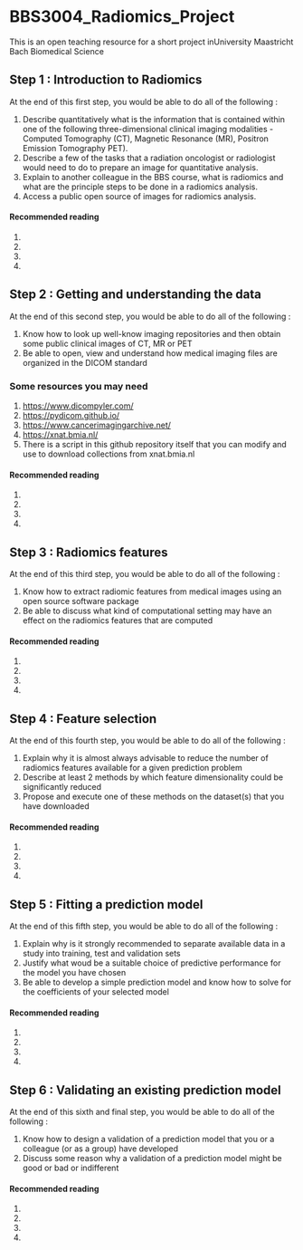 # BBS3004_Radiomics_Project
This is an open teaching resource for a short project inUniversity Maastricht Bach Biomedical Science

## Step 1 : Introduction to Radiomics
At the end of this first step, you would be able to do all of the following :
1. Describe quantitatively what is the information that is contained within one of the following three-dimensional clinical imaging modalities - Computed Tomography (CT), Magnetic Resonance (MR), Positron Emission Tomography PET).
2. Describe a few of the tasks that a radiation oncologist or radiologist would need to do to prepare an image for quantitative analysis.
3. Explain to another colleague in the BBS course, what is radiomics and what are the principle steps to be done in a radiomics analysis.
4. Access a public open source of images for radiomics analysis.
#### Recommended reading
1.
2.
3.
4.

## Step 2 : Getting and understanding the data
At the end of this second step, you would be able to do all of the following :
1. Know how to look up well-know imaging repositories and then obtain some public clinical images of CT, MR or PET
2. Be able to open, view and understand how medical imaging files are organized in the DICOM standard

### Some resources you may need
1.  https://www.dicompyler.com/
2.  https://pydicom.github.io/
3.  https://www.cancerimagingarchive.net/
4.  https://xnat.bmia.nl/
5.  There is a script in this github repository itself that you can modify and use to download collections from xnat.bmia.nl

#### Recommended reading
1.
2.
3.
4.

## Step 3 : Radiomics features
At the end of this third step, you would be able to do all of the following :
1. Know how to extract radiomic features from medical images using an open source software package
2. Be able to discuss what kind of computational setting may have an effect on the radiomics features that are computed
#### Recommended reading
1.
2.
3.
4.

## Step 4 : Feature selection
At the end of this fourth step, you would be able to do all of the following :
1. Explain why it is almost always advisable to reduce the number of radiomics features available for a given prediction problem
2. Describe at least 2 methods by which feature dimensionality could be significantly reduced
3. Propose and execute one of these methods on the dataset(s) that you have downloaded
#### Recommended reading
1.
2.
3.
4.

## Step 5 : Fitting a prediction model
At the end of this fifth step, you would be able to do all of the following :
1. Explain why is it strongly recommended to separate available data in a study into training, test and validation sets
2. Justify what woud be a suitable choice of predictive performance for the model you have chosen
3. Be able to develop a simple prediction model and know how to solve for the coefficients of your selected model
#### Recommended reading
1.
2.
3.
4.

## Step 6 : Validating an existing prediction model
At the end of this sixth and final step, you would be able to do all of the following :
1. Know how to design a validation of a prediction model that you or a colleague (or as a group) have developed
2. Discuss some reason why a validation of a prediction model might be good or bad or indifferent
#### Recommended reading
1.
2.
3.
4.


